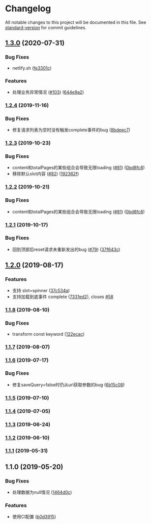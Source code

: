 # Changelog

All notable changes to this project will be documented in this file. See [standard-version](https://github.com/conventional-changelog/standard-version) for commit guidelines.

## [1.3.0](https://github.com/FEMessage/data-list/compare/v1.2.4...v1.3.0) (2020-07-31)


### Bug Fixes

* netlify.sh ([fe3301c](https://github.com/FEMessage/data-list/commit/fe3301c))


### Features

* 处理业务异常情况 ([#103](https://github.com/FEMessage/data-list/issues/103)) ([644e9a2](https://github.com/FEMessage/data-list/commit/644e9a2))



### [1.2.4](https://github.com/FEMessage/data-list/compare/v1.2.3...v1.2.4) (2019-11-16)


### Bug Fixes

* 修复请求列表为空时没有触发complete事件的bug ([8bdeec7](https://github.com/FEMessage/data-list/commit/8bdeec7))



### [1.2.3](https://github.com/FEMessage/data-list/compare/v1.2.2...v1.2.3) (2019-10-23)


### Bug Fixes

* content和totalPages的某些组合会导致无限loading ([#81](https://github.com/FEMessage/data-list/issues/81)) ([0bd8fc8](https://github.com/FEMessage/data-list/commit/0bd8fc8))
* 移除默认slot内容 ([#82](https://github.com/FEMessage/data-list/issues/82)) ([192362f](https://github.com/FEMessage/data-list/commit/192362f))



### [1.2.2](https://github.com/FEMessage/data-list/compare/v1.2.1...v1.2.2) (2019-10-21)


### Bug Fixes

* content和totalPages的某些组合会导致无限loading ([#81](https://github.com/FEMessage/data-list/issues/81)) ([0bd8fc8](https://github.com/FEMessage/data-list/commit/0bd8fc8))



### [1.2.1](https://github.com/FEMessage/data-list/compare/v1.2.0...v1.2.1) (2019-10-17)


### Bug Fixes

* 回到顶部后reset请求未重新发出的bug ([#79](https://github.com/FEMessage/data-list/issues/79)) ([37f643c](https://github.com/FEMessage/data-list/commit/37f643c))



## [1.2.0](https://github.com/FEMessage/data-list/compare/v1.1.8...v1.2.0) (2019-08-17)


### Features

* 支持 slot=spinner ([37c534a](https://github.com/FEMessage/data-list/commit/37c534a))
* 支持加载到底事件 complete ([7331ed2](https://github.com/FEMessage/data-list/commit/7331ed2)), closes [#58](https://github.com/FEMessage/data-list/issues/58)



### [1.1.8](https://github.com/FEMessage/data-list/compare/v1.1.7...v1.1.8) (2019-08-10)


### Bug Fixes

* transform const keyword ([122ecac](https://github.com/FEMessage/data-list/commit/122ecac))



### [1.1.7](https://github.com/FEMessage/data-list/compare/v1.1.6...v1.1.7) (2019-08-07)



### [1.1.6](https://github.com/FEMessage/data-list/compare/v1.1.5...v1.1.6) (2019-07-17)


### Bug Fixes

* 修复saveQuery=false时仍从url获取参数的bug ([6b15c08](https://github.com/FEMessage/data-list/commit/6b15c08))



### [1.1.5](https://github.com/FEMessage/data-list/compare/v1.1.4...v1.1.5) (2019-07-10)



### [1.1.4](https://github.com/FEMessage/data-list/compare/v1.1.3...v1.1.4) (2019-07-05)



### [1.1.3](https://github.com/FEMessage/data-list/compare/v1.1.2...v1.1.3) (2019-06-24)



### [1.1.2](https://github.com/FEMessage/data-list/compare/v1.1.1...v1.1.2) (2019-06-10)



### [1.1.1](https://github.com/FEMessage/data-list/compare/v1.1.0...v1.1.1) (2019-05-31)



## 1.1.0 (2019-05-20)


### Bug Fixes

* 处理数据为null情况 ([1464d0c](https://github.com/FEMessage/data-list/commit/1464d0c))


### Features

* 使用CI配置  ([b0d3915](https://github.com/FEMessage/data-list/commit/b0d3915))
